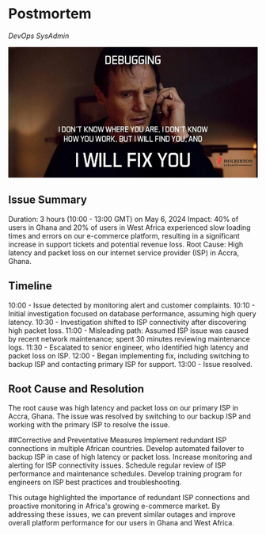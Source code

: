 # Postmortem
*DevOps* *SysAdmin*

![Debugging Mindset](debugging.jpg)

## Issue Summary
Duration: 3 hours (10:00 - 13:00 GMT) on May 6, 2024
Impact: 40% of users in Ghana and 20% of users in West Africa experienced slow loading times and errors on our e-commerce platform, resulting in a significant increase in support tickets and potential revenue loss.
Root Cause: High latency and packet loss on our internet service provider (ISP) in Accra, Ghana.


## Timeline
10:00 - Issue detected by monitoring alert and customer complaints.
10:10 - Initial investigation focused on database performance, assuming high query latency.
10:30 - Investigation shifted to ISP connectivity after discovering high packet loss.
11:00 - Misleading path: Assumed ISP issue was caused by recent network maintenance; spent 30 minutes reviewing maintenance logs.
11:30 - Escalated to senior engineer, who identified high latency and packet loss on ISP.
12:00 - Began implementing fix, including switching to backup ISP and contacting primary ISP for support.
13:00 - Issue resolved.


## Root Cause and Resolution
The root cause was high latency and packet loss on our primary ISP in Accra, Ghana. The issue was resolved by switching to our backup ISP and working with the primary ISP to resolve the issue.


##Corrective and Preventative Measures
Implement redundant ISP connections in multiple African countries.
Develop automated failover to backup ISP in case of high latency or packet loss.
Increase monitoring and alerting for ISP connectivity issues.
Schedule regular review of ISP performance and maintenance schedules.
Develop training program for engineers on ISP best practices and troubleshooting.


This outage highlighted the importance of redundant ISP connections and proactive monitoring in Africa's growing e-commerce market. By addressing these issues, we can prevent similar outages and improve overall platform performance for our users in Ghana and West Africa.
